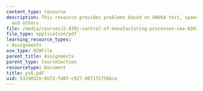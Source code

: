 ```yaml
---
content_type: resource
description: This resource provides problems based on ANOVA test, spanos problems
  and others.
file: /media/courses/2-830j-control-of-manufacturing-processes-sma-6303-spring-2008/5324832e6bf2fd0fc9278071727566ca_ps6.pdf
file_type: application/pdf
learning_resource_types:
- Assignments
ocw_type: OCWFile
parent_title: Assignments
parent_type: CourseSection
resourcetype: Document
title: ps6.pdf
uid: 5324832e-6bf2-fd0f-c927-8071727566ca
---
```

